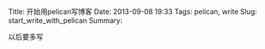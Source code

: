 Title: 开始用pelican写博客
Date: 2013-09-08 19:33
Tags: pelican, write
Slug: start_write_with_pelican
Summary: 

以后要多写